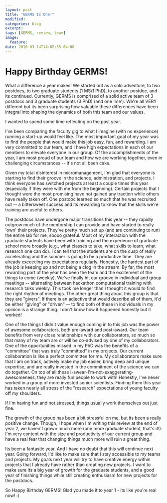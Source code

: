 ```yaml
---
layout: post
title: "GERMS Is One!"
modified:
categories: blog
excerpt:
tags: [GERMS, review, team]
image:
  feature:
date: 2016-03-14T14:02:55-04:00
---
```


# Happy Birthday GERMS!

What a difference a year makes!  We started out as a solo adventure, to two postdocs, to two graduate students (1 MS/1 PhD), to another postdoc, and its continued.  Currently, GERMS is comprised of a solid active team of 3 postdocs and 3 graduate students (3 PhD) (and one 'me').  We're all VERY different but its been surprising how valuable these differences have been integral into shaping the dynamics of both this team and our values.

I wanted to spend some time reflecting on the past year.  

I've been comparing the faculty gig to what I imagine (with no experience) running a start-up would feel like.  The most important goal of my year was to find the people that would make this job easy, fun, and rewarding. I am very committed to our team, and I have high expectations in each of our members to elevate everyone in our group.  Of the accomplishments of the year, I am most proud of our team and how we are working together, even in challenging circumstances -- it's not all been cake.  

Given my total disinterest in micromanagement, I'm glad that everyone is starting to find their groove in the science, administration, and projects.  I think everyone has switched projects at least a couple times this year (especially if they were with me from the beginning).  Certain projects that I thought were the most promising have not gained any traction while others have really taken off.  One postdoc learned so much that he was recruited out -- a bittersweet success and its rewarding to know that the skills we're training are useful to others.

The postdocs have undergone major transitions this year -- they rapidly outgrow much of the mentorship I can provide and have started to really 'own' their projects.  They've pretty much set up (and are continuing to run) the entire lab for me, soooo grateful. Most of my interaction with the graduate students have been with training and the experience of graduate school more broadly (e.g., what classes to take, what skills to learn, what research one can do).  I can tell that the students are on the cusp of really accelerating and the summer is going to be a productive time.  They are already exceeding my expectations regularly.  Honestly, the hardest part of the job is keeping up and not being a clog in the stream.   By far, the most rewarding part of the year has been the team and the excitement of the things to come (weekly).  We've finally hit our groove in individual and group meetings -- alternating between hackathon computational training with research talks weekly.  This took me longer than I thought it would to find the right rhythm of meetings. The other great thing about this group is that they are "givers".  If there is an adjective that would describe all of them, it'd be either "giving" or "driven" -- to find both of these in individuals in my opinion is a strange thing.  I don't know how it happened honestly but it worked!

One of the things I didn't value enough coming in to this job was the power of awesome collaborators, both pre-award and post-award.  Our team benefits from very close relationships with our collaborators, so much so that many of my team are or will be co-advised by one of my collaborators.  One of the opportunities missed in my PhD was the benefits of a "committee" that was truly "committed" in my projects.  Our current collaboration is like a perfect committee for me.  My collaborators make sure that I am on track, actively make my job easier, bring deep and unique expertise, and are really invested in the commitment of the science we can do together.  On top of all these I-swear-I'm-not-exaggerating-awesomeness, they are really fun people to work with!  Honestly, I've never worked in a group of more invested senior scientists.  Finding them this year has taken nearly all stress of the "research" expectations of young faculty off my shoulders.  

If I'm having fun and not stressed, things usually work themselves out just fine.  

The growth of the group has been a bit stressful on me, but its been a really positive change.  Though, I hope when I'm writing this review at the end of year 2, we haven't grown much more (one more graduate student, that's it!).  I'm very content with the size and productivity of our current group and have a real fear that changing things much more will ruin a great thing.   

Its been a fantastic year.  And I have no doubt that this will continue next year.  Going forward, I'd like to make sure that I stay accessible to my teams and projects.  My goals next year will try to have creative energy within projects that I already have rather than creating new projects.  I want to make sure its a big year of growth for the graduate students, and a good year of finishing things while still creating enthusiasm for new projects for the postdocs.  

So Happy Birthday GERMS!  Glad you made it to year 1 - its like you're real now!  :)
